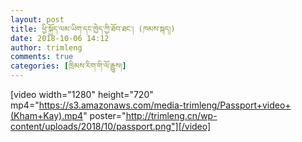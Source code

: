 ```yaml
---
layout: post
title: ཕྱི་སྐྱོད་ལམ་ཡིག་དང་ཁྱེད་ཀྱི་ཐོབ་ཐང་། (ཁམས་སྐད།)
date: 2018-10-06 14:12
author: trimleng
comments: true
categories: [ཁྲིམས་རིག་གི་ལོ་རྒྱུས།]
---
```

[video width="1280" height="720" mp4="https://s3.amazonaws.com/media-trimleng/Passport+video+(Kham+Kay).mp4" poster="http://trimleng.cn/wp-content/uploads/2018/10/passport.png"][/video]
